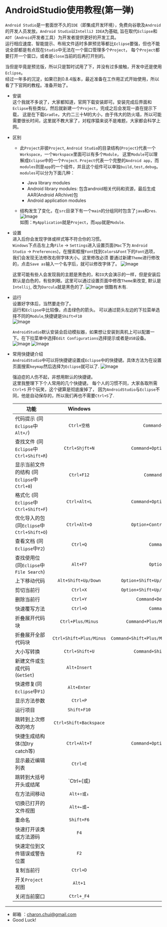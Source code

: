 AndroidStudio使用教程(第一弹)
===

`Android Studio`是一套面世不久的`IDE`（即集成开发环境），免费向谷歌及`Android`的开发人员发放。`Android Studio`以`IntelliJ IDEA`为基础,
旨在取代`Eclipse`和`ADT`（`Android`开发者工具）为开发者提供更好的开发工具。              
运行相应速度、智能提示、布局文件适时多屏预览等都比`Eclipse`要强，但也不能说全部都是有点现在`Studio`中无法在一个窗口管理多个`Project`，
每个`Project`都要打开一个窗口，或者是`close`当前的后再打开别的。

当但是毕竟是预览版，所以只是暂时试用了下，并没有过多接触，开发中还是使用`Eclipse`。           
经过一年多的沉淀，如果已到0.8.4版本，最近准备在工作用正式开始使用，所以看了下官网的教程。准备开始了。

- 安装                  
    这个我就不多说了，大家都知道，官网下载安装即可。安装完成后界面和`Eclipse`有些类似，然后就新建一个`Project`，完成之后会发现一直在提示下载，
	这是在下载`Gradle`，大约二三十M的大小，由于伟大的防火墙，所以可能需要很长时间，这里就不教大家了，对程序猿来说不是难题，大家都会科学上网。
	
- 区别              
    - 此`Project`非彼`Project`, `Android Studio`的目录结构(`Project`)代表一个`Workspace`，一个`Workspace`里面可以有多个`Module`，
	这里`Module`可以理解成`Eclipse`中的一个`Project`.
	`Project`代表一个完整的`Android app`，而`modules`则是`app`的一个组件，并且这个组件可以单独`build,test,debug`。`modules`可以分为下面几种：      
	    - Java library modules    
        - Android library modules: 包含android相关代码和资源，最后生成AAR(Android ARchive)包    
        - Android application modules       
		
    - 结构发生了变化，在`src`目录下有一个`main`的分组同时包含了`java`和`res`.
	    ![Image](https://raw.githubusercontent.com/CharonChui/Pictures/master/AndroidStudio_1.png?raw=true)        
	    如图：`MyApplication`就是`Project`，而`app`就是`Module`.
	
- 设置           
   进入后你会发现字体或样式等不符合你的习惯。            
   `Windows`下点击左上角`File` -> `Settings`进入设置页面(`Mac`下为 `Android Studio` -> `Preferences`)，在搜索框搜`Font`找到`Colors&Font`下的`Font`选项，
   我们会发现无法修改右侧字体大小。这里修改必须
   要通过新建`Theme`进行修改的，点击`Save as`输入一个名字后，就可以修改字体了。
   	![Image](https://raw.githubusercontent.com/CharonChui/Pictures/master/AndroidStudio_2.png?raw=true)

	这里可能有些人会发现我的主题是黑色的，和`IO`大会演示的一样，但是安装后默认是白色的，有些刺眼。这里可以通过设置页面中修改`Theme`来改变,
	默认是`Intellij`, 改为`Darcula`就是黑色的了.
	![Image](https://raw.githubusercontent.com/CharonChui/Pictures/master/AndroidStudio_3.png?raw=true)
	很酷有木有.
	
- 运行            
    设置好字体后，当然要走你了。             
	运行和`Eclipse`中比较像，点击绿色的箭头。 可以通过箭头左边的下拉菜单选择不同的`Module`,快捷键是`Shift+F10`                              
	![Image](https://raw.githubusercontent.com/CharonChui/Pictures/master/AndroidStudio_4.png?raw=true)

    `AndroidStudio`默认安装会启动模拟器，如果想让安装到真机上可以配置一下。在下拉菜单中选择`Edit Configurations`选择提示或者是`USB`设备。
	![Image](https://raw.githubusercontent.com/CharonChui/Pictures/master/AndroidStudio_5.png?raw=true)	
	![Image](https://raw.githubusercontent.com/CharonChui/Pictures/master/AndroidStudio_6.png?raw=true)	
	
- 常用快捷键介绍            
    `AndroidStudio`中可以将快捷键设置成`Eclipse`中的快捷键。具体方法为在设置页面搜索`keymap`然后选择为`Eclipse`就可以了.
	![Image](https://raw.githubusercontent.com/CharonChui/Pictures/master/AndroidStudio_7.png?raw=true)	
	
	强迫症的人伤不起，非想用默认的快捷键。               
	这里我整理下下个人常用的几个快捷键。 每个人的习惯不同，大家各取所需              
	`Ctrl+S`                   开个玩笑，这个键算是彻底废掉了， 因为`AndroidStudio`与`Eclipse`不同，他是自动保存的，所以我们再也不需要`Ctrl+S`了.   

	| 功能                                                         | Windows                                     | Mac                                          |
	| ------------------------------------------------------------ |:-------------------------------------------:| --------------------------------------------:|
	| 代码提示                 (同`Eclipse`中`Alt+/`)              | `Ctrl+空格`                                 | `Command+空格`                               |
	| 查找文件                 (同`Eclipse`中`Ctrl+Shift+R`)       | `Ctrl+Shjft+N`                              | `Command+Option+N`                           |
	| 显示当前文件的结构       (同`Eclipse`中`Ctrl+0`)             | `Ctrl+F12`                                  | `Command+F12`                                |
	| 格式化                   (同`Eclipse`中`Ctrl+Shift+F`)       | `Ctrl+Alt+L`                                | `Command+Option+L`                           |
	| 优化导入的包             (同`Eclipse`中`Ctrl+Shift+O`)       | `Ctrl+Alt+O`                                | `Option+Control+O`                           |
	| 查看文档                 (同`Eclipse`中`F2`)                 | `Ctrl+Q`                                    | `Command+Q`                                  |
	| 查找使用位               (同`Eclipse`中`File Search`)        | `Alt+F7`                                    | `Option+F7`                                  |
	| 上下移动代码                                                 | `Alt+Shift+Up/Down`                         | `Option+Shift+Up/Down`                       |
	| 剪切当前行                                                   | `Ctrl+X`                                    | `Option+Shift+Up/Down`                       |
	| 删除当前行                                                   | `Ctrl+Y`                                    | `Command+Delete`                             |	                        
	| 快速覆写方法                                                 | `Ctrl+O`                                    | `Command+O`                                  |	                           
	| 折叠展开代码块                                               | `Ctrl+Plus/Minus`                           | `Command+Plus/Minus`                         |	 	                                   
	| 折叠展开全部代码块                                           | `Ctrl+Shift+Plus/Minus`                     | `Command+Shift+Plus/Minus`                   |	                                                
	| 大小写转换                                                   | `Ctrl+Shift+U`                              | `Command+Shift+U`                            |	      		 
	| 新建文件或生成代码(`GetSet`)                                 | `Alt+Insert`                                |                                              |
	| 快速修复(同`Eclipse`中`F1`)                                  | `Alt+Enter`                                 |                                              |
	| 显示方法参数                                                 | `Ctrl+P`                                    |                                              |	                     
	| 运行项目                                                     | `Shift+F10`                                 |                                              |				 
	| 跳转到上次修改的地方                                         | `Ctrl+Shift+Backspace`                      |                                              |	                        
	| 快捷生成结构体(加try catch等)                                | `Ctrl+Alt+T`                                |  `Command+Option+T`                          |	                                
	| 显示最近编辑列表                                             | `Ctrl+E`                                    |                                              |	                                
	| 跳转到大括号开头或结尾                                       | `Ctrl+{或}                                  |                                              |	                          
	| 在方法间移动                                                 | `Alt+↑或↓`                                  |                                              |	                                            
	| 切换已打开的文件视图                                         | `Alt+←或→`                                  |                                              |	                                               
	| 重命名                                                       | `Shift+F6`                                  |                                              |	                
	| 快速打开该类或方法源码                                       | `F4`                                        |                                              |	                                                       
	| 快速定位到文件错误或警告位置                                 | `F2`                                        |                                              |	                         
	| 复制当前行                                                   | `Ctrl+D`                                    |                                              |	                             
	| 开关`Project`视图                                            | `Alt+1`                                     |                                              |	                                
	| 关闭当前窗口                                                 | `Ctrl+_F4`                                  |                                              |	                                

	
---

- 邮箱 ：charon.chui@gmail.com  
- Good Luck! 